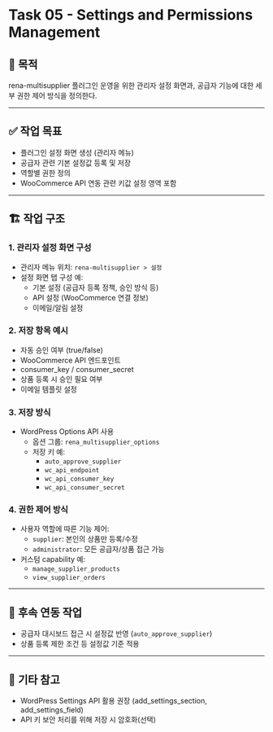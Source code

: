 # Task 05 - Settings and Permissions Management

## 🎯 목적
rena-multisupplier 플러그인 운영을 위한 관리자 설정 화면과, 공급자 기능에 대한 세부 권한 제어 방식을 정의한다.

---

## ✅ 작업 목표

- 플러그인 설정 화면 생성 (관리자 메뉴)
- 공급자 관련 기본 설정값 등록 및 저장
- 역할별 권한 정의
- WooCommerce API 연동 관련 키값 설정 영역 포함

---

## 🏗️ 작업 구조

### 1. 관리자 설정 화면 구성

- 관리자 메뉴 위치: `rena-multisupplier > 설정`
- 설정 화면 탭 구성 예:
  - 기본 설정 (공급자 등록 정책, 승인 방식 등)
  - API 설정 (WooCommerce 연결 정보)
  - 이메일/알림 설정

### 2. 저장 항목 예시

- 자동 승인 여부 (true/false)
- WooCommerce API 엔드포인트
- consumer_key / consumer_secret
- 상품 등록 시 승인 필요 여부
- 이메일 템플릿 설정

### 3. 저장 방식

- WordPress Options API 사용
  - 옵션 그룹: `rena_multisupplier_options`
  - 저장 키 예:
    - `auto_approve_supplier`
    - `wc_api_endpoint`
    - `wc_api_consumer_key`
    - `wc_api_consumer_secret`

### 4. 권한 제어 방식

- 사용자 역할에 따른 기능 제어:
  - `supplier`: 본인의 상품만 등록/수정
  - `administrator`: 모든 공급자/상품 접근 가능
- 커스텀 capability 예:
  - `manage_supplier_products`
  - `view_supplier_orders`

---

## 🔁 후속 연동 작업

- 공급자 대시보드 접근 시 설정값 반영 (`auto_approve_supplier`)
- 상품 등록 제한 조건 등 설정값 기준 적용

---

## 📌 기타 참고

- WordPress Settings API 활용 권장 (add_settings_section, add_settings_field)
- API 키 보안 처리를 위해 저장 시 암호화(선택)

